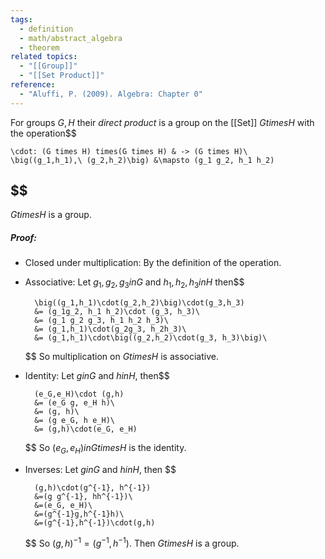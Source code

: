 ```yaml
---
tags:
  - definition
  - math/abstract_algebra
  - theorem
related topics:
  - "[[Group]]"
  - "[[Set Product]]"
reference:
  - "Aluffi, P. (2009). Algebra: Chapter 0"
---
```

For groups $G,H$ their _direct product_ is a group on the [[Set]] $G times H$ with the operation$$

	\cdot: (G times H) times(G times H) & -> (G times H)\
	\big((g_1,h_1),\ (g_2,h_2)\big) &\mapsto (g_1 g_2, h_1 h_2)

$$
---
$G times H$ is a group.
##### Proof:
- Closed under multiplication:
	By the definition of the operation.
- Associative:
	Let $g_1,g_2,g_3 in G$ and $h_1,h_2,h_3 in H$ then$$
	
		\big((g_1,h_1)\cdot(g_2,h_2)\big)\cdot(g_3,h_3)
		&= (g_1g_2, h_1 h_2)\cdot (g_3, h_3)\
		&= (g_1 g_2 g_3, h_1 h_2 h_3)\
		&= (g_1,h_1)\cdot(g_2g_3, h_2h_3)\
		&= (g_1,h_1)\cdot\big((g_2,h_2)\cdot(g_3, h_3)\big)\
	
	$$
	So multiplication on $G times H$ is associative.
- Identity:
	Let $g in G$ and $h in H$, then$$
	
		(e_G,e_H)\cdot (g,h) 
		&= (e_G g, e_H h)\
		&= (g, h)\
		&= (g e_G, h e_H)\
		&= (g,h)\cdot(e_G, e_H)
	
	$$
	So $(e_G, e_H) in G times H$ is the identity.
- Inverses:
	Let $g in G$ and $h in H$, then $$
	
		(g,h)\cdot(g^{-1}, h^{-1})
		&=(g g^{-1}, hh^{-1})\
		&=(e_G, e_H)\
		&=(g^{-1}g,h^{-1}h)\
		&=(g^{-1},h^{-1})\cdot(g,h)
	
	$$
	So $(g,h)^{-1}=(g^{-1},h^{-1})$.
Then $G times H$ is a group.